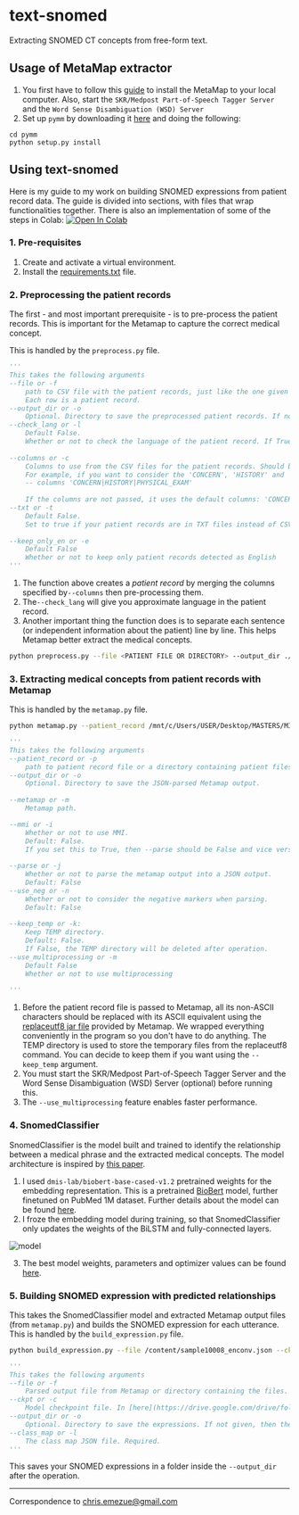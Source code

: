 # text-snomed
Extracting SNOMED CT concepts from free-form text.

## Usage of MetaMap extractor
1. You first have to follow this [guide](https://metamap.nlm.nih.gov/Installation.shtml) to install the MetaMap to your local computer. Also, start the `SKR/Medpost Part-of-Speech Tagger Server` and the `Word Sense Disambiguation (WSD) Server`
2. Set up `pymm` by downloading it [here](https://github.com/chrisemezue/pymm) and doing the following:
  ```
  cd pymm
  python setup.py install
  ```
## Using text-snomed
Here is my guide to my work on building SNOMED expressions from patient record data. The guide is divided into sections, with files that wrap functionalities together. There is also an implementation of some of the steps in Colab: [![Open In Colab](https://colab.research.google.com/assets/colab-badge.svg)](https://colab.research.google.com/drive/1YgwazMzoCFxR5rbXyBqsQdK4_JuGtOBp?usp=sharing)

### 1. Pre-requisites
1. Create and activate a virtual environment.
2. Install the [requirements.txt](https://drive.google.com/file/d/1SZ1qNXVaqiibt8OOXmZYqcnqC5HtX_qY/view?usp=sharing) file.
### 2. Preprocessing the patient records
The first - and most important prerequisite - is to pre-process the patient records. This is important for the Metamap to capture the correct medical concept. 

This is handled by the `preprocess.py` file.
```python
'''
This takes the following arguments
--file or -f
    path to CSV file with the patient records, just like the one given for this project.
    Each row is a patient record.
--output_dir or -o
    Optional. Directory to save the preprocessed patient records. If not given, then the current working directory is used.
--check_lang or -l
    Default False.
    Whether or not to check the language of the patient record. If True, the language code ('en','fr','undefined') will be appended to the patient file
    
--columns or -c
    Columns to use from the CSV files for the patient records. Should be a string with columns seperated by |
    For example, if you want to consider the 'CONCERN', 'HISTORY' and 'PHYSICAL_EXAM' columns then pass:
    -- columns 'CONCERN|HISTORY|PHYSICAL_EXAM'
    
    If the columns are not passed, it uses the default columns: 'CONCERN|HISTORY|ASSESSMENT_AND_PLAN|PHYSICAL_EXAM|DX_DESCRIPTIONS'
--txt or -t
    Default False.
    Set to true if your patient records are in TXT files instead of CSV with columns.
    
--keep_only_en or -e
    Default False
    Whether or not to keep only patient records detected as English
'''
```
1. The function above creates a *patient record* by merging the columns specified by`--columns` then pre-processing them.
2. The`--check_lang` will give you approximate language in the patient record.
3. Another  important thing the function does is to separate each sentence (or independent information about the patient) line by line. This helps Metamap better extract the medical concepts.

```bash
python preprocess.py --file <PATIENT FILE OR DIRECTORY> --output_dir ./data/output/ --check_lang
```

### 3. Extracting medical concepts from patient records with Metamap
This is handled by the `metamap.py` file.
```bash
python metamap.py --patient_record /mnt/c/Users/USER/Desktop/MASTERS/MILA/DIALOGUE/data/output/patient6_en.txt --metamap /mnt/c/Users/USER/Desktop/MASTERS/MILA/DIALOGUE/public_mm/bin/metamap20 --output_dir /mnt/c/Users/USER/Desktop/PRETTY --parse --keep_temp
```

```python
'''
This takes the following arguments
--patient_record or -p
    path to patient record file or a directory containing patient files.
--output_dir or -o
    Optional. Directory to save the JSON-parsed Metamap output.
   
--metamap or -m
    Metamap path. 

--mmi or -i
    Whether or not to use MMI.
    Default: False.
    If you set this to True, then --parse should be False and vice versa.
  
--parse or -j
    Whether or not to parse the metamap output into a JSON output.
    Default: False
--use_neg or -n
    Whether or not to consider the negative markers when parsing.
    Default: False
    
--keep_temp or -k:
    Keep TEMP directory.
    Default: False.
    If False, the TEMP directory will be deleted after operation.
--use_multiprocessing or -m
    Default False
    Whether or not to use multiprocessing
    
'''
```
1. Before the patient record file is passed to Metamap, all its non-ASCII characters should be replaced with its ASCII equivalent using the [replaceutf8 jar file](https://lhncbc.nlm.nih.gov/ii/tools/MetaMap/additional-tools/ReplaceUTF8.html) provided by Metamap. We wrapped everything conveniently in the program so you don't have to do anything. The TEMP directory is used to store the temporary files from the replaceutf8 command. You can decide to keep them if you want using the `--keep_temp` argument.
2. You must start the SKR/Medpost Part-of-Speech Tagger Server and the Word Sense Disambiguation (WSD) Server (optional) before running this.
3. The `--use_multiprocessing` feature enables faster performance.

### 4. SnomedClassifier
SnomedClassifier is the model built and trained to identify the relationship between a medical phrase and the extracted medical concepts. The model architecture is inspired by [this paper](https://www.ncbi.nlm.nih.gov/pmc/articles/PMC7233039/).
1. I used `dmis-lab/biobert-base-cased-v1.2` pretrained weights for the embedding representation. This is a pretrained [BioBert](https://academic.oup.com/bioinformatics/article/36/4/1234/5566506) model, further finetuned on PubMed 1M dataset. Further details about the model can be found [here](https://github.com/dmis-lab/biobert).
2. I froze the embedding model during training, so that SnomedClassifier only updates the weights of the BiLSTM and fully-connected layers.

![model](https://user-images.githubusercontent.com/36100251/135483949-e34bd44c-a90b-43c1-aaf6-a7a07a990c2d.png)

3. The best model weights, parameters and optimizer values can be found [here](https://drive.google.com/drive/folders/1GGKSU4Jt6f12cFoyPGYFCYz4ZwOLtSid?usp=sharing).

### 5. Building SNOMED expression with predicted relationships
This takes the SnomedClassifier model and extracted Metamap output files (from `metamap.py`)  and builds the SNOMED expression for each utterance. This is handled by the `build_expression.py` file.
```bash
python build_expression.py --file /content/sample10008_enconv.json --ckpt /content/drive/MyDrive/dialogue/train/model_best.pt --class_map /content/drive/MyDrive/dialogue/train/classmap.json
```

```python
'''
This takes the following arguments
--file or -f
    Parsed output file from Metamap or directory containing the files.
--ckpt or -c
    Model checkpoint file. In [here](https://drive.google.com/drive/folders/1GGKSU4Jt6f12cFoyPGYFCYz4ZwOLtSid?usp=sharing), it is `model.pt`
--output_dir or -o
    Optional. Directory to save the expressions. If not given, then the parent directory of --file will be used.
--class_map or -l
    The class map JSON file. Required.
'''
```
This saves your SNOMED expressions in a folder inside the `--output_dir` after the operation.

---

Correspondence to chris.emezue@gmail.com

